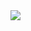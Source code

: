 <img src="https://github.com/bhavesh1129/All-In-One-Interview-Preparation/blob/main/Core%20Subjects/OOPS/OOPs%20Banner.gif">
